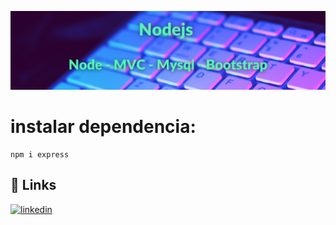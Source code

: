 ![Banner Image](./banner.png)


# instalar dependencia:

```
npm i express
```



## 🔗 Links
[![linkedin](https://img.shields.io/badge/linkedin-0A66C2?style=for-the-badge&logo=linkedin&logoColor=white)](https://www.linkedin.com/in/gsanchez1687/)